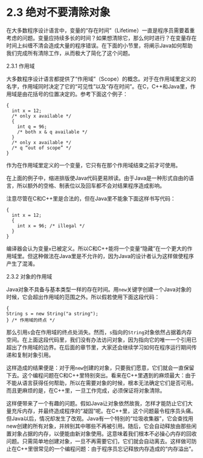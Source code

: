 # 2.3 绝对不要清除对象


在大多数程序设计语言中，变量的“存在时间”（Lifetime）一直是程序员需要着重考虑的问题。变量应持续多长的时间？如果想清除它，那么何时进行？在变量存在时间上纠缠不清会造成大量的程序错误。在下面的小节里，将阐示Java如何帮助我们完成所有清除工作，从而极大了简化了这个问题。

2.3.1 作用域

大多数程序设计语言都提供了“作用域”（Scope）的概念。对于在作用域里定义的名字，作用域同时决定了它的“可见性”以及“存在时间”。在C，C++和Java里，作用域是由花括号的位置决定的。参考下面这个例子：

```
{
  int x = 12;
  /* only x available */
  {
    int q = 96;
    /* both x & q available */
  }
  /* only x available */
  /* q “out of scope” */
}
```

作为在作用域里定义的一个变量，它只有在那个作用域结束之前才可使用。

在上面的例子中，缩进排版使Java代码更易辨读。由于Java是一种形式自由的语言，所以额外的空格、制表位以及回车都不会对结果程序造成影响。

注意尽管在C和C++里是合法的，但在Java里不能象下面这样书写代码：

```
{
  int x = 12;
  {
    int x = 96; /* illegal */
  }
}
```

编译器会认为变量`x`已被定义。所以C和C++能将一个变量“隐藏”在一个更大的作用域里。但这种做法在Java里是不允许的，因为Java的设计者认为这样做使程序产生了混淆。

2.3.2 对象的作用域

Java对象不具备与基本类型一样的存在时间。用`new`关键字创建一个Java对象的时候，它会超出作用域的范围之外。所以假若使用下面这段代码：

```
{
String s = new String("a string");
} /* 作用域的终点 */
```

那么引用`s`会在作用域的终点处消失。然而，`s`指向的`String`对象依然占据着内存空间。在上面这段代码里，我们没有办法访问对象，因为指向它的唯一一个引用已超出了作用域的边界。在后面的章节里，大家还会继续学习如何在程序运行期间传递和复制对象引用。

这样造成的结果便是：对于用`new`创建的对象，只要我们愿意，它们就会一直保留下去。这个编程问题在C和C++里特别突出。看来在C++里遇到的麻烦最大：由于不能从语言获得任何帮助，所以在需要对象的时候，根本无法确定它们是否可用。而且更麻烦的是，在C++里，一旦工作完成，必须保证将对象清除。

这样便带来了一个有趣的问题。假如Java让对象依然故我，怎样才能防止它们大量充斥内存，并最终造成程序的“凝固”呢。在C++里，这个问题最令程序员头痛。但Java以后，情况却发生了改观。Java有一个特别的“垃圾收集器”，它会查找用new创建的所有对象，并辨别其中哪些不再被引用。随后，它会自动释放由那些闲置对象占据的内存，以便能由新对象使用。这意味着我们根本不必操心内存的回收问题。只需简单地创建对象，一旦不再需要它们，它们就会自动离去。这样做可防止在C++里很常见的一个编程问题：由于程序员忘记释放内存造成的“内存溢出”。
